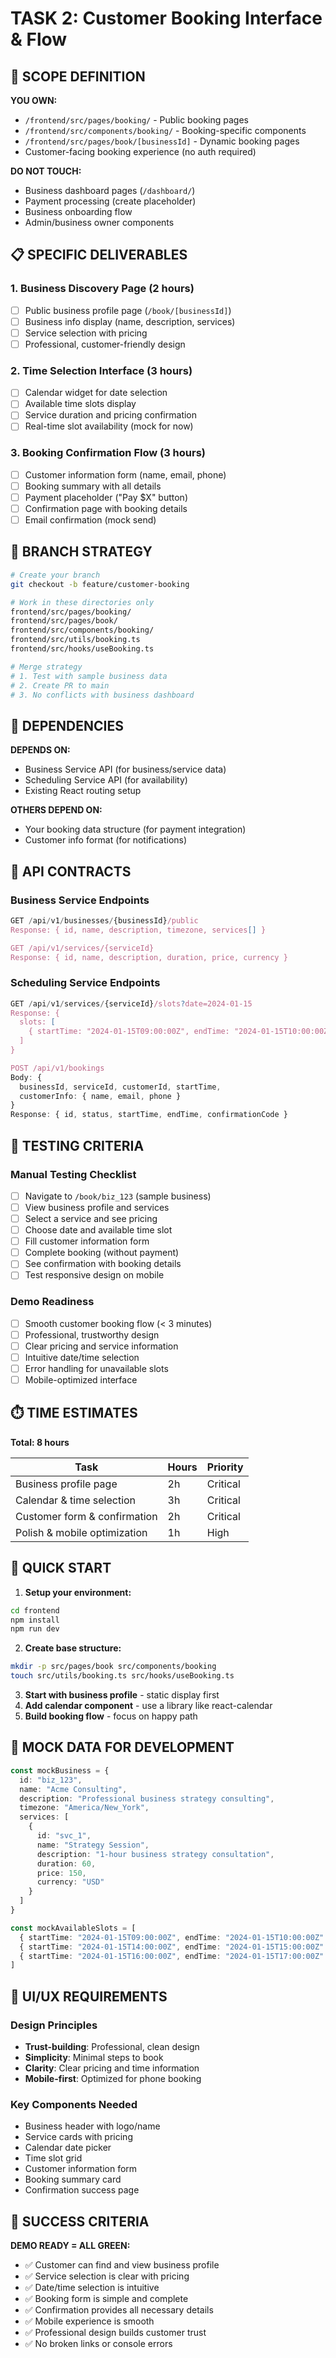 # TASK 2: Customer Booking Interface & Flow

## 🎯 SCOPE DEFINITION

**YOU OWN:**
- `/frontend/src/pages/booking/` - Public booking pages
- `/frontend/src/components/booking/` - Booking-specific components
- `/frontend/src/pages/book/[businessId]` - Dynamic booking pages
- Customer-facing booking experience (no auth required)

**DO NOT TOUCH:**
- Business dashboard pages (`/dashboard/`)
- Payment processing (create placeholder)
- Business onboarding flow
- Admin/business owner components

## 📋 SPECIFIC DELIVERABLES

### 1. Business Discovery Page (2 hours)
- [ ] Public business profile page (`/book/[businessId]`)
- [ ] Business info display (name, description, services)
- [ ] Service selection with pricing
- [ ] Professional, customer-friendly design

### 2. Time Selection Interface (3 hours)
- [ ] Calendar widget for date selection
- [ ] Available time slots display
- [ ] Service duration and pricing confirmation
- [ ] Real-time slot availability (mock for now)

### 3. Booking Confirmation Flow (3 hours)
- [ ] Customer information form (name, email, phone)
- [ ] Booking summary with all details
- [ ] Payment placeholder ("Pay $X" button)
- [ ] Confirmation page with booking details
- [ ] Email confirmation (mock send)

## 🌿 BRANCH STRATEGY

```bash
# Create your branch
git checkout -b feature/customer-booking

# Work in these directories only
frontend/src/pages/booking/
frontend/src/pages/book/
frontend/src/components/booking/
frontend/src/utils/booking.ts
frontend/src/hooks/useBooking.ts

# Merge strategy
# 1. Test with sample business data
# 2. Create PR to main
# 3. No conflicts with business dashboard
```

## 🔗 DEPENDENCIES

**DEPENDS ON:**
- Business Service API (for business/service data)
- Scheduling Service API (for availability)
- Existing React routing setup

**OTHERS DEPEND ON:**
- Your booking data structure (for payment integration)
- Customer info format (for notifications)

## 📡 API CONTRACTS

### Business Service Endpoints
```typescript
GET /api/v1/businesses/{businessId}/public
Response: { id, name, description, timezone, services[] }

GET /api/v1/services/{serviceId}
Response: { id, name, description, duration, price, currency }
```

### Scheduling Service Endpoints
```typescript
GET /api/v1/services/{serviceId}/slots?date=2024-01-15
Response: { 
  slots: [
    { startTime: "2024-01-15T09:00:00Z", endTime: "2024-01-15T10:00:00Z" }
  ]
}

POST /api/v1/bookings
Body: { 
  businessId, serviceId, customerId, startTime,
  customerInfo: { name, email, phone }
}
Response: { id, status, startTime, endTime, confirmationCode }
```

## 🧪 TESTING CRITERIA

### Manual Testing Checklist
- [ ] Navigate to `/book/biz_123` (sample business)
- [ ] View business profile and services
- [ ] Select a service and see pricing
- [ ] Choose date and available time slot
- [ ] Fill customer information form
- [ ] Complete booking (without payment)
- [ ] See confirmation with booking details
- [ ] Test responsive design on mobile

### Demo Readiness
- [ ] Smooth customer booking flow (< 3 minutes)
- [ ] Professional, trustworthy design
- [ ] Clear pricing and service information
- [ ] Intuitive date/time selection
- [ ] Error handling for unavailable slots
- [ ] Mobile-optimized interface

## ⏱️ TIME ESTIMATES

**Total: 8 hours**

| Task | Hours | Priority |
|------|-------|----------|
| Business profile page | 2h | Critical |
| Calendar & time selection | 3h | Critical |
| Customer form & confirmation | 2h | Critical |
| Polish & mobile optimization | 1h | High |

## 🚀 QUICK START

1. **Setup your environment:**
```bash
cd frontend
npm install
npm run dev
```

2. **Create base structure:**
```bash
mkdir -p src/pages/book src/components/booking
touch src/utils/booking.ts src/hooks/useBooking.ts
```

3. **Start with business profile** - static display first
4. **Add calendar component** - use a library like react-calendar
5. **Build booking flow** - focus on happy path

## 📝 MOCK DATA FOR DEVELOPMENT

```typescript
const mockBusiness = {
  id: "biz_123",
  name: "Acme Consulting",
  description: "Professional business strategy consulting",
  timezone: "America/New_York",
  services: [
    {
      id: "svc_1",
      name: "Strategy Session",
      description: "1-hour business strategy consultation",
      duration: 60,
      price: 150,
      currency: "USD"
    }
  ]
}

const mockAvailableSlots = [
  { startTime: "2024-01-15T09:00:00Z", endTime: "2024-01-15T10:00:00Z" },
  { startTime: "2024-01-15T14:00:00Z", endTime: "2024-01-15T15:00:00Z" },
  { startTime: "2024-01-15T16:00:00Z", endTime: "2024-01-15T17:00:00Z" }
]
```

## 🎨 UI/UX REQUIREMENTS

### Design Principles
- **Trust-building**: Professional, clean design
- **Simplicity**: Minimal steps to book
- **Clarity**: Clear pricing and time information
- **Mobile-first**: Optimized for phone booking

### Key Components Needed
- Business header with logo/name
- Service cards with pricing
- Calendar date picker
- Time slot grid
- Customer information form
- Booking summary card
- Confirmation success page

## 🎯 SUCCESS CRITERIA

**DEMO READY = ALL GREEN:**
- ✅ Customer can find and view business profile
- ✅ Service selection is clear with pricing
- ✅ Date/time selection is intuitive
- ✅ Booking form is simple and complete
- ✅ Confirmation provides all necessary details
- ✅ Mobile experience is smooth
- ✅ Professional design builds customer trust
- ✅ No broken links or console errors
